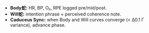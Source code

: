 * **Body蛇:** HR, BP, O₂, RPE logged pre/mid/post.
* **Will蛇:** intention phrase + perceived coherence note.
* **Caduceus Sync:** when Body and Will curves converge (< Δ0.1 Γ variance), advance phase.